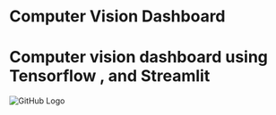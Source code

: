 # Computer Vision Dashboard


# Computer vision dashboard using Tensorflow , and Streamlit


![GitHub Logo](/images/logo.png)
